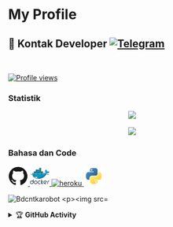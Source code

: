 # My Profile


## 📲 Kontak Developer [![Telegram](https://img.shields.io/badge/telegram-1b77FF.svg?style=for-the-badge&logo=telegram)](https://t.me/laffyuuby) 
<br>

[![Profile views](https://gpvc.arturio.dev/Bdcntkarobot)](https://github.com/Bdcntkarobot)
### Statistik
<p align="center"><a href="https://github.com/Bdcntkarobot"><img src="https://github-readme-stats.vercel.app/api?username=Bdcntkarobot&show_icons=true&theme=radical"></a></p>
<p align="center"><a href="https://github.com/Bdcntkarobot"><img src="https://github-readme-stats.vercel.app/api/top-langs/?username=Bdcntkarobot&theme=radical&layout=compact"></a></p> 


   <h3 align="left">Bahasa dan Code</h3>
<p align="left"> <a href="https://www.github.com/" target="_blank"> <img src="https://raw.githubusercontent.com/devicons/devicon/master/icons/github/github-original.svg" alt="github" width="40" height="40"/> </a> <a href="https://www.docker.com/" target="_blank"> <img src="https://raw.githubusercontent.com/devicons/devicon/master/icons/docker/docker-original-wordmark.svg" alt="docker" width="40" height="40"/> </a> <a href="https://heroku.com" target="_blank"> <img src="https://www.vectorlogo.zone/logos/heroku/heroku-icon.svg" alt="heroku" width="40" height="40"/> </a> <a href="https://www.python.org" target="_blank"> <img src="https://raw.githubusercontent.com/devicons/devicon/master/icons/python/python-original.svg" alt="python" width="40" height="40"/> </a> </p>

<p><img align="center" src="https://github-readme-streak-stats.herokuapp.com/?user=Bdcntkarobot&" alt="Bdcntkarobot

![Github Trophy](https://github-profile-trophy.vercel.app/?username=phaticusthiccy)

</details>

<details>
    <summary>&#127942 <b>GitHub Activity</b></summary><br/>

![Metrics](https://metrics.lecoq.io/Tonic990?template=classic&repositories.forks=true&languages=1&languages.colors=github&languages.threshold=0%25&config.timezone=Asia%2FSolo)

</details>
